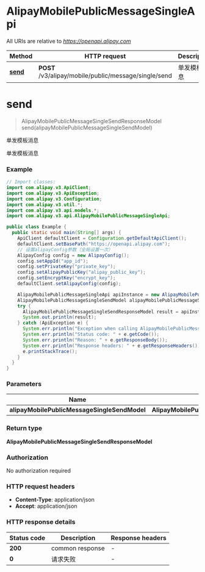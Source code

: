 # AlipayMobilePublicMessageSingleApi

All URIs are relative to *https://openapi.alipay.com*

| Method | HTTP request | Description |
|------------- | ------------- | -------------|
| [**send**](AlipayMobilePublicMessageSingleApi.md#send) | **POST** /v3/alipay/mobile/public/message/single/send | 单发模板消息 |


<a name="send"></a>
# **send**
> AlipayMobilePublicMessageSingleSendResponseModel send(alipayMobilePublicMessageSingleSendModel)

单发模板消息

单发模板消息

### Example
```java
// Import classes:
import com.alipay.v3.ApiClient;
import com.alipay.v3.ApiException;
import com.alipay.v3.Configuration;
import com.alipay.v3.util.*;
import com.alipay.v3.api.models.*;
import com.alipay.v3.api.AlipayMobilePublicMessageSingleApi;

public class Example {
  public static void main(String[] args) {
    ApiClient defaultClient = Configuration.getDefaultApiClient();
    defaultClient.setBasePath("https://openapi.alipay.com");
    // 设置alipayConfig参数（全局设置一次）
    AlipayConfig config = new AlipayConfig();
    config.setAppId("app_id");
    config.setPrivateKey("private_key");
    config.setAlipayPublicKey("alipay_public_key");
    config.setEncryptKey("encrypt_key");
    defaultClient.setAlipayConfig(config);

    AlipayMobilePublicMessageSingleApi apiInstance = new AlipayMobilePublicMessageSingleApi(defaultClient);
    AlipayMobilePublicMessageSingleSendModel alipayMobilePublicMessageSingleSendModel = new AlipayMobilePublicMessageSingleSendModel(); // AlipayMobilePublicMessageSingleSendModel | 
    try {
      AlipayMobilePublicMessageSingleSendResponseModel result = apiInstance.send(alipayMobilePublicMessageSingleSendModel);
      System.out.println(result);
    } catch (ApiException e) {
      System.err.println("Exception when calling AlipayMobilePublicMessageSingleApi#send");
      System.err.println("Status code: " + e.getCode());
      System.err.println("Reason: " + e.getResponseBody());
      System.err.println("Response headers: " + e.getResponseHeaders());
      e.printStackTrace();
    }
  }
}
```

### Parameters

| Name | Type | Description  | Notes |
|------------- | ------------- | ------------- | -------------|
| **alipayMobilePublicMessageSingleSendModel** | **AlipayMobilePublicMessageSingleSendModel**|  | [optional] |

### Return type

**AlipayMobilePublicMessageSingleSendResponseModel**

### Authorization

No authorization required

### HTTP request headers

 - **Content-Type**: application/json
 - **Accept**: application/json

### HTTP response details
| Status code | Description | Response headers |
|-------------|-------------|------------------|
| **200** | common response |  -  |
| **0** | 请求失败 |  -  |

